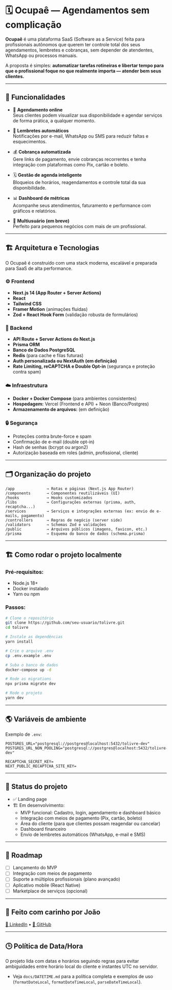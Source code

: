# 🗓️ Ocupaê — Agendamentos sem complicação

**Ocupaê** é uma plataforma SaaS (Software as a Service) feita para profissionais autônomos que querem ter controle total dos seus agendamentos, lembretes e cobranças, sem depender de atendentes, WhatsApp ou processos manuais.

A proposta é simples: **automatizar tarefas rotineiras e libertar tempo para que o profissional foque no que realmente importa — atender bem seus clientes.**

---

## 🚀 Funcionalidades

- 📅 **Agendamento online**  
  Seus clientes podem visualizar sua disponibilidade e agendar serviços de forma prática, a qualquer momento.

- 🔔 **Lembretes automáticos**  
  Notificações por e-mail, WhatsApp ou SMS para reduzir faltas e esquecimentos.

- 💰 **Cobrança automatizada**  
  Gere links de pagamento, envie cobranças recorrentes e tenha integração com plataformas como Pix, cartão e boleto.

- 🗓️ **Gestão de agenda inteligente**  
  Bloqueios de horários, reagendamentos e controle total da sua disponibilidade.

- 📊 **Dashboard de métricas**  
  Acompanhe seus atendimentos, faturamento e performance com gráficos e relatórios.

- 👥 **Multiusuário (em breve)**  
  Perfeito para pequenos negócios com mais de um profissional.

---

## 🏗️ Arquitetura e Tecnologias

O Ocupaê é construído com uma stack moderna, escalável e preparada para SaaS de alta performance.

### ⚙️ Frontend

- **Next.js 14 (App Router + Server Actions)**
- **React**
- **Tailwind CSS**
- **Framer Motion** (animações fluidas)
- **Zod + React Hook Form** (validação robusta de formulários)

### 🧠 Backend

- **API Route + Server Actions do Next.js**
- **Prisma ORM**
- **Banco de Dados PostgreSQL**
- **Redis** (para cache e filas futuras)
- **Auth personalizada ou NextAuth (em definição)**
- **Rate Limiting, reCAPTCHA e Double Opt-in** (segurança e proteção contra spam)

### ☁️ Infraestrutura

- **Docker + Docker Compose** (para ambientes consistentes)
- **Hospedagem:** Vercel (Frontend e API) + Neon (Banco/Postgres)
- **Armazenamento de arquivos:** (em definição)

### 🔒 Segurança

- Proteções contra brute-force e spam
- Confirmação de e-mail (double opt-in)
- Hash de senhas (bcrypt ou argon2)
- Autorização baseada em roles (admin, profissional, cliente)

---

## 🗂️ Organização do projeto

```
/app              → Rotas e páginas (Next.js App Router)
/components       → Componentes reutilizáveis (UI)
/hooks            → Hooks customizados
/libs             → Configurações externas (prisma, auth, recaptcha...)
/services         → Serviços e integrações externas (ex: envio de e-mails, pagamento)
/controllers      → Regras de negócio (server side)
/validators       → Schemas Zod e validações
/public           → Arquivos públicos (imagens, favicon, etc.)
/prisma           → Esquema do banco de dados (schema.prisma)
```

---

## 🏗️ Como rodar o projeto localmente

### Pré-requisitos:

- Node.js 18+
- Docker instalado
- Yarn ou npm

### Passos:

```bash
# Clone o repositório
git clone https://github.com/seu-usuario/tolivre.git
cd tolivre

# Instale as dependências
yarn install

# Crie o arquivo .env
cp .env.example .env

# Suba o banco de dados
docker-compose up -d

# Rode as migrations
npx prisma migrate dev

# Rode o projeto
yarn dev
```

---

## 🌎 Variáveis de ambiente

Exemplo de `.env`:

```
POSTGRES_URL="postgresql://postgres@localhost:5432/tolivre-dev"
POSTGRES_URL_NON_POOLING="postgresql://postgres@localhost:5432/tolivre-dev"

RECAPTCHA_SECRET_KEY=
NEXT_PUBLIC_RECAPTCHA_SITE_KEY=
```

---

## 🚧 Status do projeto

- ✅ Landing page
- 🏗️ Em desenvolvimento:
  - MVP funcional: Cadastro, login, agendamento e dashboard básico
  - Integração com meios de pagamento (Pix, cartão, boleto)
  - Área do cliente (para que clientes possam reagendar ou cancelar)
  - Dashboard financeiro
  - Envio de lembretes automáticos (WhatsApp, e-mail e SMS)

---

## 🧠 Roadmap

- [ ] Lançamento do MVP
- [ ] Integração com meios de pagamento
- [ ] Suporte a múltiplos profissionais (plano avançado)
- [ ] Aplicativo mobile (React Native)
- [ ] Marketplace de serviços (opcional)

---

## 💙 Feito com carinho por João

[🔗 LinkedIn](https://www.linkedin.com/in/joaosilvadeveloper/) • [🐙 GitHub](https://github.com/joaosilva-web)

---

## 🕒 Política de Data/Hora

O projeto lida com datas e horários seguindo regras para evitar ambiguidades entre horário local do cliente e instantes UTC no servidor.

- Veja `docs/DATETIME.md` para a política completa e exemplos de uso (`formatDateLocal`, `formatDateTimeLocal`, `parseDateTimeLocal`).
